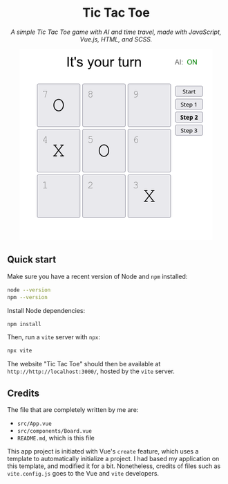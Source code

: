 <div align="center">

<h1>Tic Tac Toe</h1>

_A simple Tic Tac Toe game with AI and time travel,
made with JavaScript, Vue.js, HTML, and SCSS._

![Screenshot](./screenshot.png)

</div>

## Quick start

Make sure you have a recent version of Node and `npm` installed:

```bash
node --version
npm --version
```

Install Node dependencies:

```bash
npm install
```

Then, run a `vite` server with `npx`:

```bash
npx vite
```

The website "Tic Tac Toe" should then be available at `http://http://localhost:3000/`,
hosted by the `vite` server.

## Credits

The file that are completely written by me are:
- `src/App.vue`
- `src/components/Board.vue`
- `README.md`, which is this file

This app project is initiated with Vue's `create` feature,
which uses a template to automatically initialize a project.
I had based my application on this template, and modified it for a bit.
Nonetheless, credits of files such as `vite.config.js` goes to the Vue and `vite` developers.
